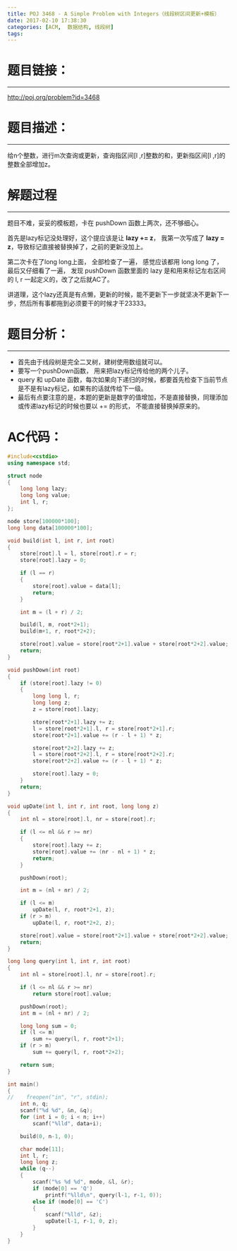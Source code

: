 ```yaml
---
title: POJ 3468 - A Simple Problem with Integers（线段树区间更新+模板）
date: 2017-02-10 17:38:30
categories: [ACM,  数据结构, 线段树]
tags:
---
```

# 题目链接：
------------------
http://poj.org/problem?id=3468
# 题目描述：
------------
给n个整数，进行m次查询或更新，查询指区间[l ,r]整数的和，更新指区间[l ,r]的整数全部增加z。
# 解题过程
-----------------
题目不难，妥妥的模板题，卡在 pushDown 函数上两次，还不够细心。

首先是lazy标记没处理好，这个提应该是让 **lazy += z**， 我第一次写成了 **lazy = z**，导致标记直接被替换掉了，之前的更新没加上。

第二次卡在了long long上面， 全部检查了一遍， 感觉应该都用 long long 了， 最后又仔细看了一遍， 发现 pushDown 函数里面的 lazy 是和用来标记左右区间的 l, r 一起定义的，改了之后就AC了。

讲道理，这个lazy还真是有点懒，更新的时候，能不更新下一步就坚决不更新下一步，然后所有事都拖到必须要干的时候才干23333。
# 题目分析：
------
+ 首先由于线段树是完全二叉树，建树使用数组就可以。
+ 要写一个pushDown函数， 用来把lazy标记传给他的两个儿子。
+ query 和 upDate 函数，每次如果向下递归的时候，都要首先检查下当前节点是不是有lazy标记，如果有的话就传给下一级。
+ 最后有点要注意的是，本题的更新是数字的值增加，不是直接替换，同理添加或传递lazy标记的时候也要以 += 的形式， 不能直接替换掉原来的。

# AC代码：
```cpp
#include<cstdio>
using namespace std;

struct node
{
    long long lazy;
    long long value;
    int l, r;
};

node store[100000*100];
long long data[100000*100];

void build(int l, int r, int root)
{
    store[root].l = l, store[root].r = r;
    store[root].lazy = 0;

    if (l == r)
    {
        store[root].value = data[l];
        return;
    }

    int m = (l + r) / 2;

    build(l, m, root*2+1);
    build(m+1, r, root*2+2);

    store[root].value = store[root*2+1].value + store[root*2+2].value;
    return;
}

void pushDown(int root)
{
    if (store[root].lazy != 0)
    {
        long long l, r;
        long long z;
        z = store[root].lazy;

        store[root*2+1].lazy += z;
        l = store[root*2+1].l, r = store[root*2+1].r;
        store[root*2+1].value += (r - l + 1) * z;

        store[root*2+2].lazy += z;
        l = store[root*2+2].l, r = store[root*2+2].r;
        store[root*2+2].value += (r - l + 1) * z;

        store[root].lazy = 0;
    }
    return;
}

void upDate(int l, int r, int root, long long z)
{
    int nl = store[root].l, nr = store[root].r;

    if (l <= nl && r >= nr)
    {
        store[root].lazy += z;
        store[root].value += (nr - nl + 1) * z;
        return;
    }

    pushDown(root);

    int m = (nl + nr) / 2;

    if (l <= m)
        upDate(l, r, root*2+1, z);
    if (r > m)
        upDate(l, r, root*2+2, z);

    store[root].value = store[root*2+1].value + store[root*2+2].value;
    return;
}

long long query(int l, int r, int root)
{
    int nl = store[root].l, nr = store[root].r;

    if (l <= nl && r >= nr)
        return store[root].value;

    pushDown(root);
    int m = (nl + nr) / 2;

    long long sum = 0;
    if (l <= m)
        sum += query(l, r, root*2+1);
    if (r > m)
        sum += query(l, r, root*2+2);

    return sum;
}

int main()
{
//    freopen("in", "r", stdin);
    int n, q;
    scanf("%d %d", &n, &q);
    for (int i = 0; i < n; i++)
        scanf("%lld", data+i);

    build(0, n-1, 0);

    char mode[11];
    int l, r;
    long long z;
    while (q--)
    {
        scanf("%s %d %d", mode, &l, &r);
        if (mode[0] == 'Q')
            printf("%lld\n", query(l-1, r-1, 0));
        else if (mode[0] == 'C')
        {
            scanf("%lld", &z);
            upDate(l-1, r-1, 0, z);
        }
    }
}





```